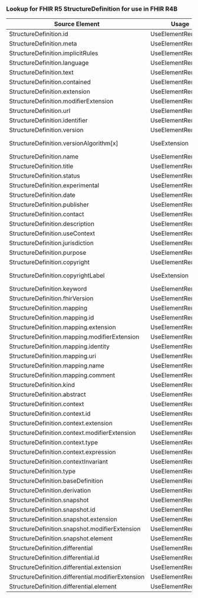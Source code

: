 ### Lookup for FHIR R5 StructureDefinition for use in FHIR R4B

| Source Element | Usage | Target |
| -------------- | ----- | ------ |
| StructureDefinition.id | UseElementRenamed | StructureDefinition.id |
| StructureDefinition.meta | UseElementRenamed | StructureDefinition.meta |
| StructureDefinition.implicitRules | UseElementRenamed | StructureDefinition.implicitRules |
| StructureDefinition.language | UseElementRenamed | StructureDefinition.language |
| StructureDefinition.text | UseElementRenamed | StructureDefinition.text |
| StructureDefinition.contained | UseElementRenamed | StructureDefinition.contained |
| StructureDefinition.extension | UseElementRenamed | StructureDefinition.extension |
| StructureDefinition.modifierExtension | UseElementRenamed | StructureDefinition.modifierExtension |
| StructureDefinition.url | UseElementRenamed | StructureDefinition.url |
| StructureDefinition.identifier | UseElementRenamed | StructureDefinition.identifier |
| StructureDefinition.version | UseElementRenamed | StructureDefinition.version |
| StructureDefinition.versionAlgorithm[x] | UseExtension | http://hl7.org/fhir/5.0/StructureDefinition/extension-StructureDefinition.versionAlgorithm |
| StructureDefinition.name | UseElementRenamed | StructureDefinition.name |
| StructureDefinition.title | UseElementRenamed | StructureDefinition.title |
| StructureDefinition.status | UseElementRenamed | StructureDefinition.status |
| StructureDefinition.experimental | UseElementRenamed | StructureDefinition.experimental |
| StructureDefinition.date | UseElementRenamed | StructureDefinition.date |
| StructureDefinition.publisher | UseElementRenamed | StructureDefinition.publisher |
| StructureDefinition.contact | UseElementRenamed | StructureDefinition.contact |
| StructureDefinition.description | UseElementRenamed | StructureDefinition.description |
| StructureDefinition.useContext | UseElementRenamed | StructureDefinition.useContext |
| StructureDefinition.jurisdiction | UseElementRenamed | StructureDefinition.jurisdiction |
| StructureDefinition.purpose | UseElementRenamed | StructureDefinition.purpose |
| StructureDefinition.copyright | UseElementRenamed | StructureDefinition.copyright |
| StructureDefinition.copyrightLabel | UseExtension | http://hl7.org/fhir/5.0/StructureDefinition/extension-StructureDefinition.copyrightLabel |
| StructureDefinition.keyword | UseElementRenamed | StructureDefinition.keyword |
| StructureDefinition.fhirVersion | UseElementRenamed | StructureDefinition.fhirVersion |
| StructureDefinition.mapping | UseElementRenamed | StructureDefinition.mapping |
| StructureDefinition.mapping.id | UseElementRenamed | StructureDefinition.mapping.id |
| StructureDefinition.mapping.extension | UseElementRenamed | StructureDefinition.mapping.extension |
| StructureDefinition.mapping.modifierExtension | UseElementRenamed | StructureDefinition.mapping.modifierExtension |
| StructureDefinition.mapping.identity | UseElementRenamed | StructureDefinition.mapping.identity |
| StructureDefinition.mapping.uri | UseElementRenamed | StructureDefinition.mapping.uri |
| StructureDefinition.mapping.name | UseElementRenamed | StructureDefinition.mapping.name |
| StructureDefinition.mapping.comment | UseElementRenamed | StructureDefinition.mapping.comment |
| StructureDefinition.kind | UseElementRenamed | StructureDefinition.kind |
| StructureDefinition.abstract | UseElementRenamed | StructureDefinition.abstract |
| StructureDefinition.context | UseElementRenamed | StructureDefinition.context |
| StructureDefinition.context.id | UseElementRenamed | StructureDefinition.context.id |
| StructureDefinition.context.extension | UseElementRenamed | StructureDefinition.context.extension |
| StructureDefinition.context.modifierExtension | UseElementRenamed | StructureDefinition.context.modifierExtension |
| StructureDefinition.context.type | UseElementRenamed | StructureDefinition.context.type |
| StructureDefinition.context.expression | UseElementRenamed | StructureDefinition.context.expression |
| StructureDefinition.contextInvariant | UseElementRenamed | StructureDefinition.contextInvariant |
| StructureDefinition.type | UseElementRenamed | StructureDefinition.type |
| StructureDefinition.baseDefinition | UseElementRenamed | StructureDefinition.baseDefinition |
| StructureDefinition.derivation | UseElementRenamed | StructureDefinition.derivation |
| StructureDefinition.snapshot | UseElementRenamed | StructureDefinition.snapshot |
| StructureDefinition.snapshot.id | UseElementRenamed | StructureDefinition.snapshot.id |
| StructureDefinition.snapshot.extension | UseElementRenamed | StructureDefinition.snapshot.extension |
| StructureDefinition.snapshot.modifierExtension | UseElementRenamed | StructureDefinition.snapshot.modifierExtension |
| StructureDefinition.snapshot.element | UseElementRenamed | StructureDefinition.snapshot.element |
| StructureDefinition.differential | UseElementRenamed | StructureDefinition.differential |
| StructureDefinition.differential.id | UseElementRenamed | StructureDefinition.differential.id |
| StructureDefinition.differential.extension | UseElementRenamed | StructureDefinition.differential.extension |
| StructureDefinition.differential.modifierExtension | UseElementRenamed | StructureDefinition.differential.modifierExtension |
| StructureDefinition.differential.element | UseElementRenamed | StructureDefinition.differential.element |
